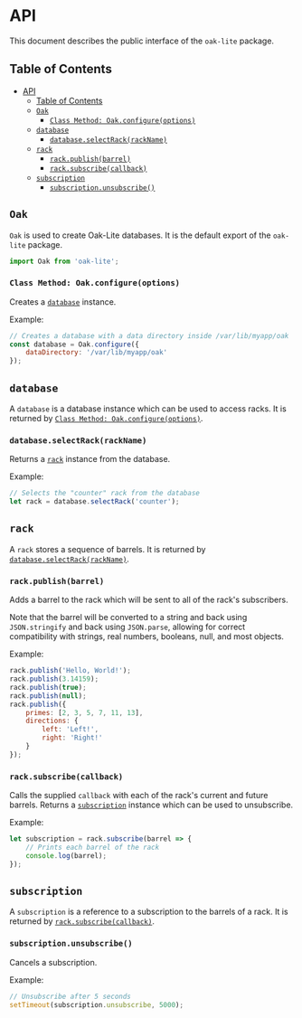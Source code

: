 # API

This document describes the public interface of the `oak-lite` package.

## Table of Contents

* [API](#api)
    * [Table of Contents](#table-of-contents)
    * [`Oak`](#oak)
        * [`Class Method: Oak.configure(options)`](#class-method-oakconfigureoptions)
    * [`database`](#database)
        * [`database.selectRack(rackName)`](#databaseselectrackrackname)
    * [`rack`](#rack)
        * [`rack.publish(barrel)`](#rackpublishbarrel)
        * [`rack.subscribe(callback)`](#racksubscribecallback)
    * [`subscription`](#subscription)
        * [`subscription.unsubscribe()`](#subscriptionunsubscribe)

## `Oak`

`Oak` is used to create Oak-Lite databases. It is the default export of the `oak-lite` package.

```javascript
import Oak from 'oak-lite';
```

### `Class Method: Oak.configure(options)`

Creates a [`database`](#database) instance.

Example:

```javascript
// Creates a database with a data directory inside /var/lib/myapp/oak
const database = Oak.configure({
    dataDirectory: '/var/lib/myapp/oak'
});
```

## `database`

A `database` is a database instance which can be used to access racks. It is returned by [`Class Method: Oak.configure(options)`](#class-method-oakconfigureoptions).

### `database.selectRack(rackName)`

Returns a [`rack`](#rack) instance from the database.

Example:

```javascript
// Selects the "counter" rack from the database
let rack = database.selectRack('counter');
```

## `rack`

A `rack` stores a sequence of barrels. It is returned by [`database.selectRack(rackName)`](#databaseselectrackrackname).

### `rack.publish(barrel)`

Adds a barrel to the rack which will be sent to all of the rack's subscribers.

Note that the barrel will be converted to a string and back using `JSON.stringify` and back using `JSON.parse`, allowing for correct compatibility with strings, real numbers, booleans, null, and most objects.

Example:

```javascript
rack.publish('Hello, World!');
rack.publish(3.14159);
rack.publish(true);
rack.publish(null);
rack.publish({
    primes: [2, 3, 5, 7, 11, 13],
    directions: {
        left: 'Left!',
        right: 'Right!'
    }
});
```

### `rack.subscribe(callback)`

Calls the supplied `callback` with each of the rack's current and future barrels. Returns a [`subscription`](#subscription) instance which can be used to unsubscribe.

Example:

```javascript
let subscription = rack.subscribe(barrel => {
    // Prints each barrel of the rack
    console.log(barrel);
});
```

## `subscription`

A `subscription` is a reference to a subscription to the barrels of a rack. It is returned by [`rack.subscribe(callback)`](#racksubscribecallback).

### `subscription.unsubscribe()`

Cancels a subscription.

Example:

```javascript
// Unsubscribe after 5 seconds
setTimeout(subscription.unsubscribe, 5000);
```
